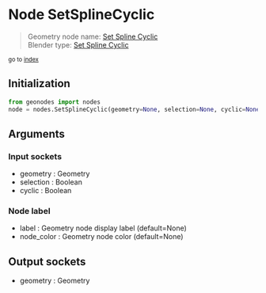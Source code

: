 
# Node SetSplineCyclic

> Geometry node name: [Set Spline Cyclic](https://docs.blender.org/manual/en/latest/modeling/geometry_nodes/curve/set_spline_cyclic.html)<br>
  Blender type: [Set Spline Cyclic](https://docs.blender.org/api/current/bpy.types.GeometryNodeSetSplineCyclic.html)
  
<sub>go to [index](/docs/index.md)</sub>

## Initialization

```python
from geonodes import nodes
node = nodes.SetSplineCyclic(geometry=None, selection=None, cyclic=None, label=None, node_color=None)
```



## Arguments


### Input sockets

- geometry : Geometry
- selection : Boolean
- cyclic : Boolean

### Node label

- label : Geometry node display label (default=None)
- node_color : Geometry node color (default=None)

## Output sockets

- geometry : Geometry
